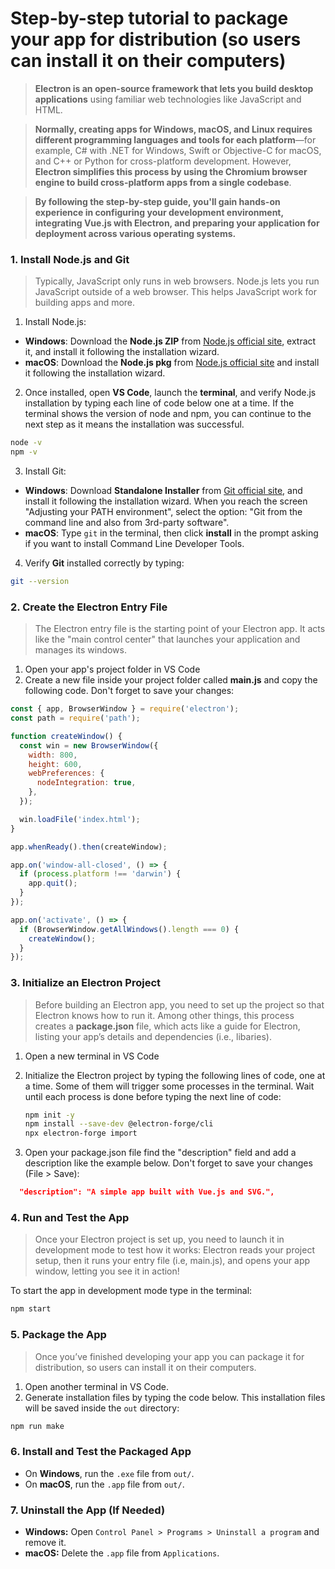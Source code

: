 
# Step-by-step tutorial to package your app for distribution (so users can install it on their computers)




> **Electron is an open-source framework that lets you build desktop applications** using familiar web technologies like JavaScript and HTML.

> **Normally, creating apps for Windows, macOS, and Linux requires different programming languages and tools for each platform**—for example, C# with .NET for Windows, Swift or Objective-C for macOS, and C++ or Python for cross-platform development. However, **Electron simplifies this process by using the Chromium browser engine to build cross-platform apps from a single codebase**.

> **By following the step-by-step guide, you'll gain hands-on experience in configuring your development environment, integrating Vue.js with Electron, and preparing your application for deployment across various operating systems.**


### 1. **Install Node.js and Git**

> Typically, JavaScript only runs in web browsers. Node.js lets you run JavaScript outside of a web browser. This helps JavaScript work for building apps and more.

1. Install Node.js:
- **Windows**: Download the **Node.js ZIP** from [Node.js official site](https://nodejs.org/en/download), extract it, and install it following the installation wizard.
- **macOS**: Download the **Node.js pkg** from [Node.js official site](https://nodejs.org/en/download) and install it following the installation wizard.
 

2. Once installed, open **VS Code**, launch the **terminal**, and verify Node.js installation by typing each line of code below one at a time. If the terminal shows the version of node and npm, you can continue to the next step as it means the installation was successful.

```bash
node -v
npm -v
```
3. Install Git:
- **Windows**: Download **Standalone Installer** from [Git official site](https://git-scm.com/downloads/win), and install it following the installation wizard. When you reach the screen "Adjusting your PATH environment", select the option: "Git from the command line and also from 3rd-party software".
- **macOS**: Type ```git``` in the terminal, then click **install** in the prompt asking if you want to install Command Line Developer Tools.

4. Verify **Git** installed correctly by typing:

```bash
git --version
```


### 2. **Create the Electron Entry File**

> The Electron entry file is the starting point of your Electron app. It acts like the "main control center" that launches your application and manages its windows.

1. Open your app's project folder in VS Code
2. Create a new file inside your project folder called **main.js** and copy the following code. Don't forget to save your changes:

```js
const { app, BrowserWindow } = require('electron');
const path = require('path');

function createWindow() {
  const win = new BrowserWindow({
    width: 800,
    height: 600,
    webPreferences: {
      nodeIntegration: true,
    },
  });

  win.loadFile('index.html');
}

app.whenReady().then(createWindow);

app.on('window-all-closed', () => {
  if (process.platform !== 'darwin') {
    app.quit();
  }
});

app.on('activate', () => {
  if (BrowserWindow.getAllWindows().length === 0) {
    createWindow();
  }
});
```

### 3. **Initialize an Electron Project**

> Before building an Electron app, you need to set up the project so that Electron knows how to run it. Among other things, this process creates a **package.json** file, which acts like a guide for Electron, listing your app’s details and dependencies (i.e., libaries).


1. Open a new terminal in VS Code
   
2. Initialize the Electron project by typing the following lines of code, one at a time. Some of them will trigger some processes in the terminal. Wait until each process is done before typing the next line of code:
   
   ```bash
   npm init -y
   npm install --save-dev @electron-forge/cli
   npx electron-forge import
   ```
3. Open your package.json file find the "description" field and add a description like the example below. Don't forget to save your changes (File > Save):
   
```json
  "description": "A simple app built with Vue.js and SVG.",
```


### 4. **Run and Test the App**

> Once your Electron project is set up, you need to launch it in development mode to test how it works: Electron reads your project setup, then it runs your entry file (i.e, main.js), and opens your app window, letting you see it in action!

To start the app in development mode type in the terminal:
```bash
npm start
```

### 5. **Package the App**

> Once you’ve finished developing your app you can package it for distribution, so users can install it on their computers.

1. Open another terminal in VS Code.
2. Generate installation files by typing the code below. This installation files will be saved inside the `out` directory:

```bash
npm run make
```

### 6. **Install and Test the Packaged App**

- On **Windows**, run the `.exe` file from `out/`.
- On **macOS**, run the `.app` file from `out/`.

### 7. **Uninstall the App (If Needed)**

- **Windows:** Open `Control Panel > Programs > Uninstall a program` and remove it.
- **macOS:** Delete the `.app` file from `Applications`.

